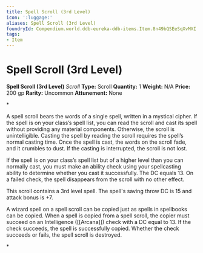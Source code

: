 ```yaml
---
title: Spell Scroll (3rd Level)
icon: ':luggage:'
aliases: Spell Scroll (3rd Level)
foundryId: Compendium.world.ddb-eureka-ddb-items.Item.8n49bQSEeSqXvMXI
tags:
- Item
---
```


# Spell Scroll (3rd Level)

**Spell Scroll (3rd Level)**
_Scroll_
**Type:** Scroll
**Quantity:** 1
**Weight:** N/A
**Price:** 200 gp
**Rarity:** Uncommon
**Attunement:** None

*<p>A spell scroll bears the words of a single spell, written in a mystical cipher. If the spell is on your class’s spell list, you can read the scroll and cast its spell without providing any material components. Otherwise, the scroll is unintelligible. Casting the spell by reading the scroll requires the spell’s normal casting time. Once the spell is cast, the words on the scroll fade, and it crumbles to dust. If the casting is interrupted, the scroll is not lost.

If the spell is on your class’s spell list but of a higher level than you can normally cast, you must make an ability check using your spellcasting ability to determine whether you cast it successfully. The DC equals 13. On a failed check, the spell disappears from the scroll with no other effect.

This scroll contains a 3rd level spell. The spell's saving throw DC is 15 and attack bonus is +7.

A wizard spell on a spell scroll can be copied just as spells in spellbooks can be copied. When a spell is copied from a spell scroll, the copier must succeed on an Intelligence ([[Arcana]]) check with a DC equal to 13. If the check succeeds, the spell is successfully copied. Whether the check succeeds or fails, the spell scroll is destroyed.</p>*